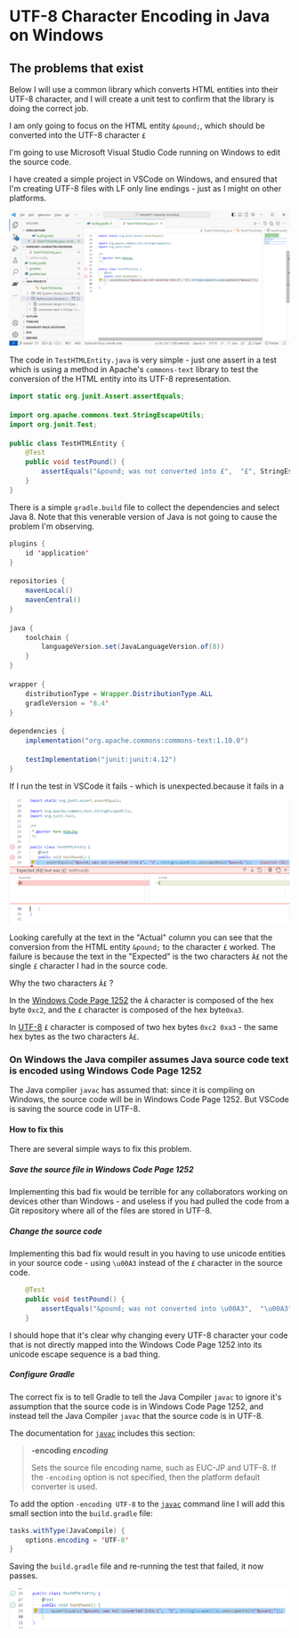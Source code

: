 # UTF-8 Character Encoding in Java on Windows

## The problems that exist

Below I will use a common library which converts HTML entities into their UTF-8 character, and I will create a unit test to confirm that the library is doing the correct job.

I am only going to focus on the HTML entity `&pound;`, which should be converted into the UTF-8 character `£`

I'm going to use Microsoft Visual Studio Code running on Windows to edit the source code.

I have created a simple project in VSCode on Windows, and ensured that I'm creating UTF-8 files with LF only line endings - just as I might on other platforms.

![VSCode on Windows](../assets/images/java/utf8_character_encoding_windows_vscode.png)

The code in `TestHTMLEntity.java` is very simple - just one assert in a test which is using a method in Apache's `commons-text` library to test the conversion of the HTML entity into its UTF-8 representation.

```java
import static org.junit.Assert.assertEquals;

import org.apache.commons.text.StringEscapeUtils;
import org.junit.Test;

public class TestHTMLEntity {
    @Test
    public void testPound() {
        assertEquals("&pound; was not converted into £",  "£", StringEscapeUtils.unescapeHtml4("&pound;"));
    }
}
```

There is a simple `gradle.build` file to collect the dependencies and select Java 8. Note that this venerable version of Java is not going to cause the problem I'm observing.

```java
plugins {
    id 'application'
}

repositories {
    mavenLocal()
    mavenCentral()
}

java {
    toolchain {
        languageVersion.set(JavaLanguageVersion.of(8))
    }
}

wrapper {
    distributionType = Wrapper.DistributionType.ALL
    gradleVersion = '8.4'
}

dependencies {
    implementation("org.apache.commons:commons-text:1.10.0")

    testImplementation("junit:junit:4.12")
}
```

If I run the test in VSCode it fails - which is unexpected.because it fails in a

![Test fails](../assets/images/java/utf8_character_encoding_windows_vscode_debug_wrong.png)

Looking carefully at the text in the "Actual" column you can see that the conversion from the HTML entity `&pound;` to the character `£` worked. The failure is because the text in the "Expected" is the two characters `Â£` not the single `£` character I had in the source code.

Why the two characters `Â£` ?

In the [Windows Code Page 1252](https://en.wikipedia.org/wiki/Windows-1252) the `Â` character is composed of the hex byte `0xc2`, and the `£` character is composed of the hex byte`0xa3`.

In [UTF-8](https://www.charset.org/utf-8) `£` character is composed of two hex bytes `0xc2 0xa3` - the same hex bytes as the two characters `Â£`.

### On Windows the Java compiler assumes Java source code text is encoded using Windows Code Page 1252

The Java compiler `javac` has assumed that: since it is compiling on Windows, the source code will be in Windows Code Page 1252. But VSCode is saving the source code in UTF-8.

#### How to fix this

There are several simple ways to fix this problem.

##### Save the source file in Windows Code Page 1252

Implementing this bad fix would be terrible for any collaborators working on devices other than Windows - and useless if you had pulled the code from a Git repository where all of the files are stored in UTF-8.

##### Change the source code

Implementing this bad fix would result in you having to use unicode entities in your source code - using `\u00A3` instead of the `£` character in the source code.

```java
    @Test
    public void testPound() {
        assertEquals("&pound; was not converted into \u00A3",  "\u00A3", StringEscapeUtils.unescapeHtml4("&pound;"));
    }
```

I should hope that it's clear why changing every UTF-8 character your code that is not directly mapped into the Windows Code Page 1252 into its unicode escape sequence is a bad thing.

##### Configure Gradle

The correct fix is to tell Gradle to tell the Java Compiler `javac` to ignore it's assumption that the source code is in Windows Code Page 1252, and instead tell the Java Compiler `javac` that the source code is in UTF-8.

The documentation for [`javac`](https://docs.oracle.com/javase/8/docs/technotes/tools/windows/javac.html#BHCGAJDC) includes this section:

> **-encoding *encoding***
>
> Sets the source file encoding name, such as EUC-JP and UTF-8. If the `-encoding` option is not specified, then the platform default converter is used.

To add the option `-encoding UTF-8` to the [`javac`](https://docs.oracle.com/javase/8/docs/technotes/tools/windows/javac.html#BHCGAJDC) command line I will add this small section into the `build.gradle` file:

```java
tasks.withType(JavaCompile) {
    options.encoding = 'UTF-8'
}
```

Saving the `build.gradle` file and re-running the test that failed, it now passes.

![Test passes](../assets/images/java/utf8_character_encoding_windows_vscode_debug_right.png)

